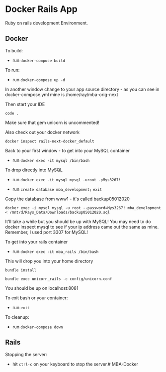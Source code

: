 # Docker Rails App

Ruby on rails development Environment.

## Docker

To build:

- run `docker-compose build`

To run:

- run `docker-compose up -d`

In another window change to your app source directory - as you can see in docker-compose.yml mine is /home/ray/mba-orig-next

Then start your IDE

```
code .
```
Make sure that gem unicorn is uncommented!

Also check out your docker network

`docker inspect rails-next-docker_default`

Back to your first window - to get into your MySQL container

- run `docker exec -it mysql /bin/bash`

To drop directly into MySQL

- run `docker exec -it mysql mysql -uroot -pMys3267!`

- run `create database mba_development;`
      `exit`

Copy the database from www1 - it's called backup05012020

```
docker exec -i mysql mysql -u root --password=Mys3267! mba_development < /mnt/d/Rays_Data/Downloads/backup05012020.sql
```

It'll take a while but you should be up with MySQL!  You may need to do docker inspect mysql to see if your ip address came out the same as mine. Remember, I used port 3307 for MySQL!

To get into your rails container

- run `docker exec -it mba_rails /bin/bash`

This will drop you into your home directory

`bundle install`

`bundle exec unicorn_rails -c config/unicorn.conf`

You should be up on localhost:8081 

To exit bash or your container:

- run `exit`

To cleanup:

- run `docker-compose down`

## Rails

Stopping the server:

- hit `ctrl-c` on your keyboard to stop the server.# MBA-Docker
